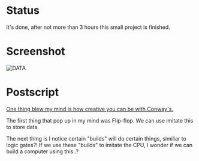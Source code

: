 # Status
It's done, after not more than 3 hours this small project is finished.

# Screenshot
![DATA](https://github.com/nvatuan/Conways-Game-of-Life_mytake/blob/master/screenshot.png?raw=true)

# Postscript
[One thing blew my mind is how creative you can be with Conway's.](http://golly.sourceforge.net/)

The first thing that pop up in my mind was Flip-flop. We can use imitate this to store data.

The next thing is I notice certain "builds" will do certain things, similiar to logic gates?! If we use these "builds" to imitate the CPU, I wonder if we can build a computer using this..?
